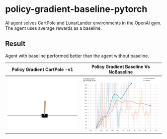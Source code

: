 # policy-gradient-baseline-pytorch
AI agent solves CartPole and LunarLander environments in the OpenAi gym. The agent uses average rewards as a baseline.

## Result
Agent with baseline performed better than the agent without baseline.

| Policy Gradient CartPole -v1  | Policy Gradient Baseline Vs NoBaseline |
| :-------------------------:|:-------------------------: |
| ![](https://github.com/iamvigneshwars/policy-gradient-baseline-pytorch/blob/main/results/cartpole.gif) |  ![](https://github.com/iamvigneshwars/policy-gradient-baseline-pytorch/blob/main/results/cartpole_result.jpg) |
